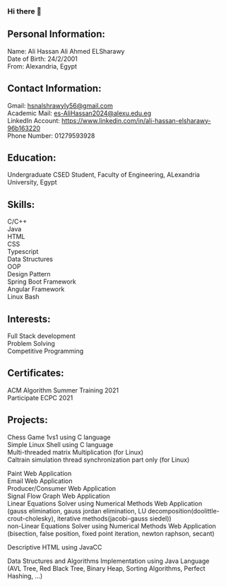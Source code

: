 ### Hi there 👋

## Personal Information:
   Name: Ali Hassan Ali Ahmed ELSharawy\
   Date of Birth: 24/2/2001\
   From: Alexandria, Egypt

## Contact Information:
   Gmail: hsnalshrawyly56@gmail.com\
   Academic Mail: es-AliHassan2024@alexu.edu.eg\
   LinkedIn Account: https://www.linkedin.com/in/ali-hassan-elsharawy-96b163220 \
   Phone Number: 01279593928

## Education:
   Undergraduate CSED Student, Faculty of Engineering, ALexandria University, Egypt
   
## Skills:
   C/C++\
   Java\
   HTML\
   CSS\
   Typescript\
   Data Structures\
   OOP\
   Design Pattern\
   Spring Boot Framework\
   Angular Framework\
   Linux Bash

## Interests:
   Full Stack development\
   Problem Solving\
   Competitive Programming

## Certificates:
   ACM Algorithm Summer Training 2021\
   Participate ECPC 2021

## Projects:
   Chess Game 1vs1 using C language\
   Simple Linux Shell using C language\
   Multi-threaded matrix Multiplication (for Linux)\
   Caltrain simulation thread synchronization part only (for Linux)

   Paint Web Application\
   Email Web Application\
   Producer/Consumer Web Application\
   Signal Flow Graph Web Application <br>
   Linear Equations Solver using Numerical Methods Web Application\
      (gauss elimination, gauss jordan elimination, LU decomposition(doolittle-crout-cholesky), iterative methods(jacobi-gauss siedel))\
   non-Linear Equations Solver using Numerical Methods Web Application\
      (bisection, false position, fixed point iteration, newton raphson, secant)

   Descriptive HTML using JavaCC

   Data Structures and Algorithms Implementation using Java Language\
      (AVL Tree, Red Black Tree, Binary Heap, Sorting Algorithms, Perfect Hashing, ...)

